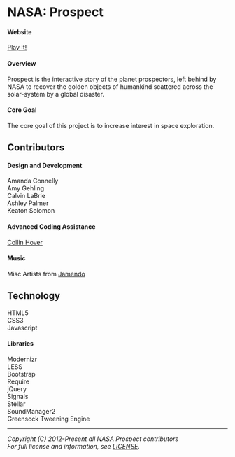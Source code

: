NASA: Prospect
========

#### Website
[Play It!](http://nasaprospect.com/ "NASA: Prospect")

#### Overview
Prospect is the interactive story of the planet prospectors, left behind by NASA to recover the golden objects of humankind scattered across the solar-system by a global disaster.  

#### Core Goal
The core goal of this project is to increase interest in space exploration.

## Contributors

#### Design and Development

Amanda Connelly  
Amy Gehling  
Calvin LaBrie  
Ashley Palmer  
Keaton Solomon

#### Advanced Coding Assistance
[Collin Hover](http://collinhover.com "Collin Hover")  

#### Music
  
Misc Artists from [Jamendo](http://jamendo.com/)
  
## Technology
  
HTML5  
CSS3  
Javascript  

#### Libraries
 
Modernizr  
LESS  
Bootstrap  
Require  
jQuery  
Signals  
Stellar  
SoundManager2  
Greensock Tweening Engine  

---
  
*Copyright (C) 2012-Present all NASA Prospect contributors*  
*For full license and information, see [LICENSE](https://github.com/collinhover/nasaprospect/blob/master/LICENSE).*
